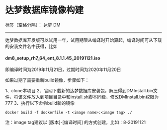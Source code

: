 ﻿# 达梦数据库镜像构建

标签（空格分隔）： 达梦 DM

---

达梦数据库开发版可以试用一年，试用期限从编译时开始算起，编译时间可从下载的安装文件名中获得，比如

#### dm8_setup_rh7_64_ent_8.1.1.45_20191121.iso

即编译时间为2019年11月21日，过期时间为2020年11月20日

如果过期了需要重新build镜像，步骤如下：

1、clone本项目
2、官网下载新的达梦数据库安装包，解压得到DMInstall.bin文件，将该文件放入到项目目录中和install.sh脚本同级，修改DMInstall.bin权限为777
3、执行以下命令build新的镜像
```shell
docker build -f dockerfile -t <image name>:<image tag> ./
```
注：image tag建议以 [版本]-[编译时间] 的方式创建，比如：8-20191121



